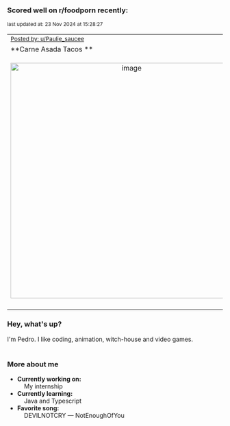 ### Scored well on r/foodporn recently:

<p align="left"><sub>last updated at: 23 Nov 2024 at 15:28:27</sub></p>

|   |
| --- |
| <sub>[Posted by: u/Paulie_saucee][source]</sub> |
| **Carne Asada Tacos ** | 
|<p align="center"> <img alt="image" src="https://i.redd.it/ipgkb5uej91e1.jpeg" width="550" /> </p>|
|   |

### Hey, what's up?

I'm Pedro. I like coding, animation, witch-house and video games.<br><br>

### More about me
- **Currently working on:**  
&nbsp;&nbsp;&nbsp;&nbsp;My internship
- **Currently learning:**  
&nbsp;&nbsp;&nbsp;&nbsp;Java and Typescript
- **Favorite song:**  
&nbsp;&nbsp;&nbsp;&nbsp;DEVILNOTCRY — NotEnoughOfYou<br><br>

  



  
  
  
[linkedin]: https://linkedin.com/in/pedro-h-r-gomes-8a487b14a/
[gmail]: mailto:pilique11@gmail.com
[source]: https://reddit.com/r/FoodPorn/comments/1gsmy1w/carne_asada_tacos/
[redditAPI]: https://www.reddit.com/dev/api/